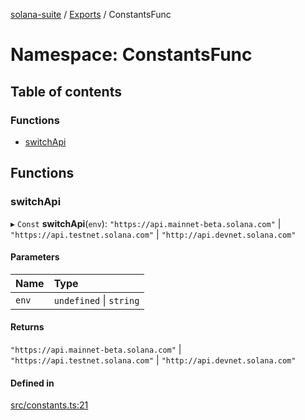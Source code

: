 [solana-suite](../README.md) / [Exports](../modules.md) / ConstantsFunc

# Namespace: ConstantsFunc

## Table of contents

### Functions

- [switchApi](ConstantsFunc.md#switchapi)

## Functions

### switchApi

▸ `Const` **switchApi**(`env`): ``"https://api.mainnet-beta.solana.com"`` \| ``"https://api.testnet.solana.com"`` \| ``"http://api.devnet.solana.com"``

#### Parameters

| Name | Type |
| :------ | :------ |
| `env` | `undefined` \| `string` |

#### Returns

``"https://api.mainnet-beta.solana.com"`` \| ``"https://api.testnet.solana.com"`` \| ``"http://api.devnet.solana.com"``

#### Defined in

[src/constants.ts:21](https://github.com/atonoy/solana-suite/blob/7e44c28/src/constants.ts#L21)
